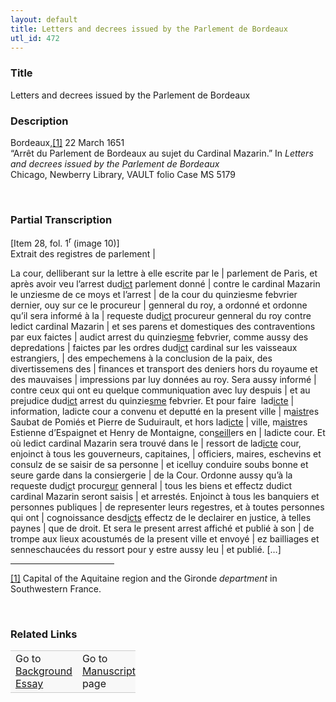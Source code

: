 ```yaml
---  
layout: default  
title: Letters and decrees issued by the Parlement de Bordeaux  
utl_id: 472
---
```


### Title

Letters and decrees issued by the Parlement de Bordeaux

### Description

<p>Bordeaux,<a href="#_ftn1" name="_ftnref1" title="" id="_ftnref1">[1]</a> 22 March 1651<br />
“Arrêt du Parlement de Bordeaux au sujet du Cardinal Mazarin.” In <em>Letters and decrees issued by the Parlement de Bordeaux</em><br />
Chicago, Newberry Library, VAULT folio Case MS 5179</p>
<p> </p>


### Partial Transcription

<p>[Item 28, fol. 1<sup>r </sup>(image 10)]<br />
Extrait des registres de parlement |</p>
<p>La cour, delliberant sur la lettre à elle escrite par le | parlement de Paris, et après avoir veu l’arrest dud<u>ict</u> parlement donné | contre le cardinal Mazarin le unziesme de ce moys et l’arrest | de la cour du quinziesme febvrier dernier, ouy sur ce le procureur | genneral du roy, a ordonné et ordonne qu’il sera informé à la | requeste dud<u>ict</u> procureur genneral du roy contre ledict cardinal Mazarin | et ses parens et domestiques des contraventions par eux faictes | audict arrest du quinzie<u>sme</u> febvrier, comme aussy des depredations | faictes par les ordres dud<u>ict</u> cardinal sur les vaisseaux estrangiers, | des empechemens à la conclusion de la paix, des divertissemens des | finances et transport des deniers hors du royaume et des mauvaises | impressions par luy données au roy. Sera aussy informé | contre ceux qui ont eu quelque communiquation avec luy despuis | et au prejudice dud<u>ict</u> arrest du quinzie<u>sme</u> febvrier. Et pour faire  lad<u>icte</u> | information, ladicte cour a convenu et deputté en la present ville | m<u>aistr</u>es Saubat de Pomiés et Pierre de Suduirault, et hors lad<u>icte</u> | ville, m<u>aistr</u>es Estienne d’Espaignet et Henry de Montaigne, con<u>seill</u>ers en | ladicte cour. Et où ledict cardinal Mazarin sera trouvé dans le | ressort de lad<u>icte</u> cour, enjoinct à tous les gouverneurs, capitaines, | officiers, maires, eschevins et consulz de se saisir de sa personne | et icelluy conduire soubs bonne et seure garde dans la consiergerie | de la Cour. Ordonne aussy qu’à la requeste dud<u>ic</u>t procur<u>eur</u> genneral | tous les biens et effectz dudict cardinal Mazarin seront saisis | et arrestés. Enjoinct à tous les banquiers et personnes publiques | de representer leurs regestres, et à toutes personnes qui ont | cognoissance desd<u>icts</u> effectz de le declairer en justice, à telles paynes | que de droit. Et sera le present arrest affiché et publié à son | de trompe aux lieux acoustumés de la present ville et envoyé | ez bailliages et senneschaucées du ressort pour y estre aussy leu | et publié. […]</p>
<div>
<hr align="left" size="1" width="33%" /><div id="ftn1">
<p><a href="#_ftnref1" name="_ftn1" title="" id="_ftn1">[1]</a> Capital of the Aquitaine region and the Gironde <em>department</em> in Southwestern France.</p>
<p> </p>
</div>
</div>


### Related Links

<table border="0.5" cellpadding="1" cellspacing="1" style="width: 200px; background-color:#F8F8F8;">
    <tbody style="border-color:#ccc">
        <tr style="border-color:#ccc">
            <td>Go to <a href="https://centerfordigitalhumanities.github.io/Newberry-French-paleography/essay/472" target="_blank">Background Essay</a></td>
            <td>Go to <a href="https://centerfordigitalhumanities.github.io/Newberry-French-paleography/www/record.html?id=472" target="_blank">Manuscript</a> page</td>
        </tr>
    </tbody>
</table>
